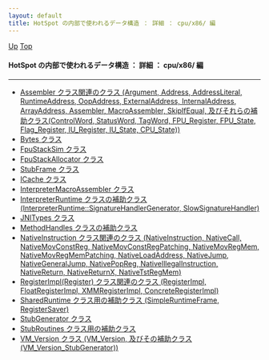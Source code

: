 ```yaml
---
layout: default
title: HotSpot の内部で使われるデータ構造 ： 詳細 ： cpu/x86/ 編
---
```

[Up](no4iCLy3M0.html) [Top](../index.html)

#### HotSpot の内部で使われるデータ構造 ： 詳細 ： cpu/x86/ 編

--- 

* [Assembler クラス関連のクラス (Argument, Address, AddressLiteral, RuntimeAddress, OopAddress, ExternalAddress, InternalAddress, ArrayAddress, Assembler, MacroAssembler, SkipIfEqual, 及びそれらの補助クラス(ControlWord, StatusWord, TagWord, FPU_Register, FPU_State, Flag_Register, IU_Register, IU_State, CPU_State))](noo_yMa7yM.html)
* [Bytes クラス ](noSv0XIuza.html)
* [FpuStackSim クラス ](noCJR1JF8O.html)
* [FpuStackAllocator クラス ](nosTbZED2p.html)
* [StubFrame クラス ](nos0mOt7db.html)
* [ICache クラス ](nobeLYaoav.html)
* [InterpreterMacroAssembler クラス ](noUapUvBly.html)
* [InterpreterRuntime クラスの補助クラス (InterpreterRuntime::SignatureHandlerGenerator, SlowSignatureHandler)](no8hy7WjBO.html)
* [JNITypes クラス ](noMReN2Ml-.html)
* [MethodHandles クラスの補助クラス ](no7gHwusaN.html)
* [NativeInstruction クラス関連のクラス (NativeInstruction, NativeCall, NativeMovConstReg, NativeMovConstRegPatching, NativeMovRegMem, NativeMovRegMemPatching, NativeLoadAddress, NativeJump, NativeGeneralJump, NativePopReg, NativeIllegalInstruction, NativeReturn, NativeReturnX, NativeTstRegMem)](no_H2Kx7Kd.html)
* [RegisterImpl(Register) クラス関連のクラス (RegisterImpl, FloatRegisterImpl, XMMRegisterImpl, ConcreteRegisterImpl)](nojt9dWrY3.html)
* [SharedRuntime クラス用の補助クラス (SimpleRuntimeFrame, RegisterSaver)](noNzVJ9cNB.html)
* [StubGenerator クラス ](no2935Irx.html)
* [StubRoutines クラス用の補助クラス ](nofrYkCi3d.html)
* [VM_Version クラス (VM_Version, 及びその補助クラス(VM_Version_StubGenerator))](nozOgHlzuU.html)





